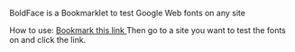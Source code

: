 BoldFace is a Bookmarklet to test Google Web fonts on any site

How to use:
  <a href="javascript:(function()%20{%20var%20bf=document.createElement('script');bf.type='text/javascript';bf.src='https://raw.github.com/agirorn/BoldFace/master/js/BoldFace.js';document.getElementsByTagName('head')[0].appendChild(bf);})();"> Bookmark this link </a>
  Then go to a site you want to test the fonts on and click the link.
  
